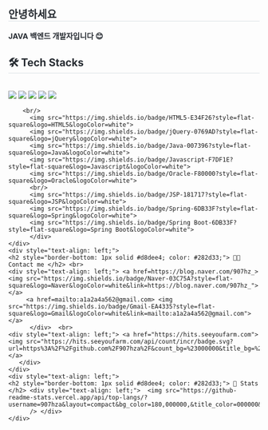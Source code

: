 <div style="text-align: left;"> 
    <h2 style="border-bottom: 1px solid #d8dee4; color: #282d33;"> 안녕하세요 </h2>  
    <div style="font-weight: 700; font-size: 15px; text-align: left; color: #282d33;"> JAVA 백엔드 개발자입니다 😊 </div> 
    </div>
    <div style="text-align: left;">
    <h2 style="border-bottom: 1px solid #d8dee4; color: #282d33;"> 🛠️ Tech Stacks </h2> <br> 
    <div style="margin: ; text-align: left;" "text-align: left;"> 
        <img src="https://img.shields.io/badge/Apache Tomcat-F8DC75?style=flat-square&logo=Apache Tomcat&logoColor=white">
        <img src="https://img.shields.io/badge/Amazon AWS-232F3E?style=flat-square&logo=Amazon AWS&logoColor=white">
        <img src="https://img.shields.io/badge/CSS3-1572B6?style=flat-square&logo=CSS3&logoColor=white">
        <img src="https://img.shields.io/badge/Git-181717?style=flat-square&logo=Git&logoColor=white">  
        <img src="https://img.shields.io/badge/Github-181717?style=flat-square&logo=Github&logoColor=white">
  
        <br/>
          <img src="https://img.shields.io/badge/HTML5-E34F26?style=flat-square&logo=HTML5&logoColor=white">
          <img src="https://img.shields.io/badge/jQuery-0769AD?style=flat-square&logo=jQuery&logoColor=white">
          <img src="https://img.shields.io/badge/Java-007396?style=flat-square&logo=Java&logoColor=white">
          <img src="https://img.shields.io/badge/Javascript-F7DF1E?style=flat-square&logo=Javascript&logoColor=white">
          <img src="https://img.shields.io/badge/Oracle-F80000?style=flat-square&logo=Oracle&logoColor=white">
          <br/>
          <img src="https://img.shields.io/badge/JSP-181717?style=flat-square&logo=JSP&logoColor=white">
          <img src="https://img.shields.io/badge/Spring-6DB33F?style=flat-square&logo=Spring&logoColor=white">
          <img src="https://img.shields.io/badge/Spring Boot-6DB33F?style=flat-square&logo=Spring Boot&logoColor=white">
          </div>
    </div>
    <div style="text-align: left;">
    <h2 style="border-bottom: 1px solid #d8dee4; color: #282d33;"> 🧑‍💻 Contact me </h2> <br> 
    <div style="text-align: left;"> <a href=https://blog.naver.com/907hz_> <img src="https://img.shields.io/badge/Naver-03C75A?style=flat-square&logo=Naver&logoColor=white&link=https://blog.naver.com/907hz_"> </a>
         <a href=mailto:a1a2a4a562@gmail.com> <img src="https://img.shields.io/badge/Gmail-EA4335?style=flat-square&logo=Gmail&logoColor=white&link=mailto:a1a2a4a562@gmail.com"> </a>
          </div>  <br> 
    <div style="text-align: left;"> <a href="https://hits.seeyoufarm.com"> <img src="https://hits.seeyoufarm.com/api/count/incr/badge.svg?url=https%3A%2F%2Fgithub.com%2F907hza%2F&count_bg=%23000000&title_bg=%23000000&icon=github.svg&icon_color=%23FFFFFF&title=GitHub&edge_flat=false"/></a>
       </div> 
    </div>
    <div style="text-align: left;"> 
    <h2 style="border-bottom: 1px solid #d8dee4; color: #282d33;"> 🏅 Stats </h2> <div style="text-align: left;">  <img src="https://github-readme-stats.vercel.app/api/top-langs/?username=907hza&layout=compact&bg_color=180,000000,&title_color=000000&text_color=000000"
          /> </div> 
    </div>
